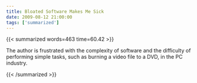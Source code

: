```yaml
---
title: Bloated Software Makes Me Sick
date: 2009-08-12 21:00:00
tags: ['summarized']
---
```


{{< summarized words=463 time=60.42 >}}

The author is frustrated with the complexity of software and the difficulty of performing simple tasks, such as burning a video file to a DVD, in the PC industry.

{{< /summarized >}}